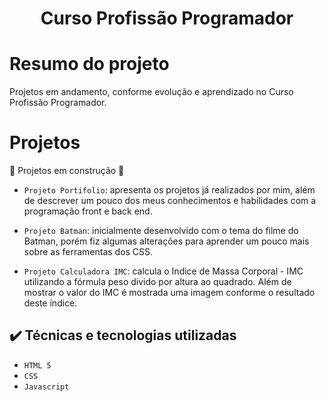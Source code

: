 <h1 align="center"> Curso Profissão Programador </h1>

# Resumo do projeto
Projetos em andamento, conforme evolução e aprendizado no Curso Profissão Programador.

# Projetos

:construction: Projetos em construção :construction:

- `Projeto Portifolio`: apresenta os projetos já realizados por mim, além de descrever um pouco dos meus conhecimentos e habilidades com a programação front e back end.

- `Projeto Batman`: inicialmente desenvolvido com o tema do filme do Batman, porém fiz algumas alterações para aprender um pouco mais sobre as ferramentas dos CSS.

- `Projeto Calculadora IMC`: calcula o Indice de Massa Corporal - IMC utilizando a fórmula peso divido por altura ao quadrado. Além de mostrar o valor do IMC é mostrada uma imagem conforme o resultado deste índice.

## ✔️ Técnicas e tecnologias utilizadas

- ``HTML 5``
- ``CSS``
- ``Javascript``